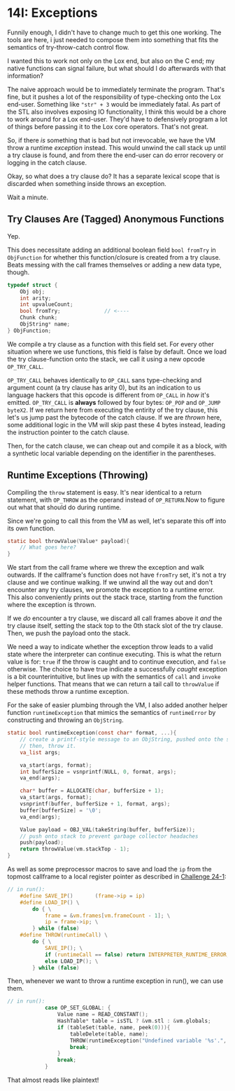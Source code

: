 # 14I: Exceptions

Funnily enough, I didn't have to change much to get this one working. The tools are here, i just needed to compose them into something that fits the semantics of try-throw-catch control flow.

I wanted this to work not only on the Lox end, but also on the C end; my native functions can signal failure, but what should I do afterwards with that information?

The naive approach would be to immediately terminate the program. That's fine, but it pushes a lot of the responsibility of type-checking onto the Lox end-user. Something like `"str" + 3` would be immediately fatal. As part of the STL also involves exposing IO functionality, I think this would be a chore to work around for a Lox end-user. They'd have to defensively program a lot of things before passing it to the Lox core operators. That's not great.

So, if there *is* something that is bad but not irrevocable, we have the VM throw a runtime *exception* instead. This would unwind the call stack up until a try clause is found, and from there the end-user can do error recovery or logging in the catch clause.

Okay, so what does a try clause do? It has a separate lexical scope that is discarded when something inside throws an exception.

Wait a minute.

## Try Clauses Are (Tagged) Anonymous Functions

Yep. 

This does necessitate adding an additional boolean field `bool fromTry` in `ObjFunction` for whether this function/closure is created from a try clause. Beats messing with the call frames themselves or adding a new data type, though.

```c
typedef struct {
    Obj obj;
    int arity;
    int upvalueCount;
    bool fromTry;              // <----
    Chunk chunk;
    ObjString* name;
} ObjFunction;
```

We compile a try clause as a function with this field set. For every other situation where we use functions, this field is false by default. Once we load the try clause-function onto the stack, we call it using a new opcode `OP_TRY_CALL`. 

`OP_TRY_CALL` behaves identically to `OP_CALL` sans type-checking and argument count (a try clause has arity 0), but its an indication to us language hackers that this opcode is different from `OP_CALL` in *how* it's emitted. `OP_TRY_CALL` is **always** followed by four bytes: `OP_POP` and `OP_JUMP` `byteX2`. If we return here from executing the entirity of the try clause, this let's us jump past the bytecode of the catch clause. If we are *thrown* here, some additional logic in the VM will skip past these 4 bytes instead, leading the instruction pointer to the catch clause.

Then, for the catch clause, we can cheap out and compile it as a block, with a synthetic local variable depending on the identifier in the parentheses.

## Runtime Exceptions (Throwing)

Compiling the `throw` statement is easy. It's near identical to a return statement, with `OP_THROW` as the operand instead of `OP_RETURN`.Now to figure out what that should do during runtime. 

Since we're going to call this from the VM as well, let's separate this off into its own function.

```c
static bool throwValue(Value* payload){
    // What goes here?
}
```

We start from the call frame where we threw the exception and walk outwards. If the callframe's function does not have `fromTry` set, it's not a try clause and we continue walking. If we unwind all the way out and don't encounter any try clauses, we promote the exception to a runtime error. This also conveniently prints out the stack trace, starting from the function where the exception is thrown.

If we *do* encounter a try clause, we discard all call frames above it *and* the try clause itself, setting the stack top to the 0th stack slot of the try clause. Then, we push the payload onto the stack.

We need a way to indicate whether the exception throw leads to a valid state where the interpreter can continue executing. This is what the return value is for: `true` if the throw is caught and to continue execution, and `false` otherwise. The choice to have true indicate a successfully *caught* exception is a bit counterintuitive, but lines up with the semantics of `call` and `invoke` helper functions. That means that we can return a tail call to `throwValue` if these methods throw a runtime exception.

For the sake of easier plumbing through the VM, I also added another helper function `runtimeException` that mimics the semantics of `runtimeError` by constructing and throwing an `ObjString`.

```c
static bool runtimeException(const char* format, ...){
    // create a printf-style message to an ObjString, pushed onto the stack
    // then, throw it.
    va_list args;

    va_start(args, format);
    int bufferSize = vsnprintf(NULL, 0, format, args);
    va_end(args);

    char* buffer = ALLOCATE(char, bufferSize + 1);
    va_start(args, format);
    vsnprintf(buffer, bufferSize + 1, format, args);
    buffer[bufferSize] = '\0';
    va_end(args);

    Value payload = OBJ_VAL(takeString(buffer, bufferSize));
    // push onto stack to prevent garbage collector headaches
    push(payload);
    return throwValue(vm.stackTop - 1);
}
```

As well as some preprocessor macros to save and load the `ip` from the topmost callframe to a local register pointer as described in [Challenge 24-1](https://github.com/munificent/craftinginterpreters/blob/master/note/answers/chapter24_calls/1.md):

```c
// in run():
    #define SAVE_IP()       (frame->ip = ip)
    #define LOAD_IP() \
        do { \
            frame = &vm.frames[vm.frameCount - 1]; \
            ip = frame->ip; \
        } while (false)
    #define THROW(runtimeCall) \
        do { \
            SAVE_IP(); \
            if (runtimeCall == false) return INTERPRETER_RUNTIME_ERROR; \
            else LOAD_IP(); \
        } while (false)
```

Then, whenever we want to throw a runtime exception in run(), we can use them.

```c
// in run():
            case OP_SET_GLOBAL: {
                Value name = READ_CONSTANT();
                HashTable* table = isSTL ? &vm.stl : &vm.globals;
                if (tableSet(table, name, peek(0))){
                    tableDelete(table, name);
                    THROW(runtimeException("Undefined variable '%s'.", AS_CSTRING(name)));          // <----
                    break;                                                                          // <----
                }
                break;
            }
```

That almost reads like plaintext!